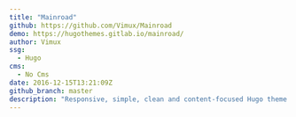 ```yaml
---
title: "Mainroad"
github: https://github.com/Vimux/Mainroad
demo: https://hugothemes.gitlab.io/mainroad/
author: Vimux
ssg:
  - Hugo
cms:
  - No Cms
date: 2016-12-15T13:21:09Z
github_branch: master
description: "Responsive, simple, clean and content-focused Hugo theme based on the MH Magazine lite WordPress theme"
---
```

